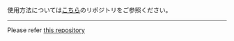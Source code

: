 使用方法については[こちら](../../../ROS1_OpenManipulatorX_EVK/blob/master/README.jp.md)のリポジトリをご参照ください。

----

Please refer [this repository](../../../ROS1_OpenManipulatorX_EVK/blob/master/README.md)
